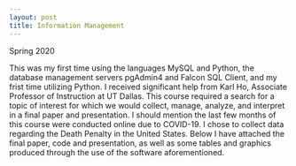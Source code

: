 ```yaml
---
layout: post
title: Information Management
---
```


Spring 2020

This was my first time using the languages MySQL and Python, the database management servers pgAdmin4 and Falcon SQL Client, and my frist time utilizing Python. I received significant help from Karl Ho, Associate Professor of Instruction at UT Dallas.
This course required a search for a topic of interest for which we would collect, manage, analyze, and interpret in a final paper and presentation. I should mention the last few months of this course were conducted online due to COVID-19.
I chose to collect data regarding the Death Penalty in the United States. Below I have attached the final paper, code and presentation, as well as some tables and graphics produced through the use of the software aforementioned.
